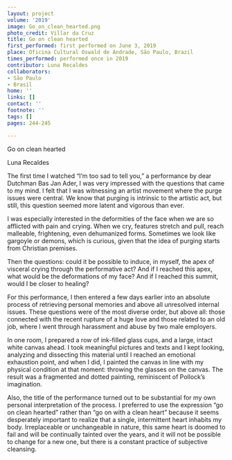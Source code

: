 ```yaml
---
layout: project
volume: '2019'
image: Go_on_clean_hearted.png
photo_credit: Villar da Cruz
title: Go on clean hearted
first_performed: first performed on June 3, 2019
place: Oficina Cultural Oswald de Andrade, São Paulo, Brazil
times_performed: performed once in 2019
contributor: Luna Recaldes
collaborators:
- São Paulo
- Brasil
home: ''
links: []
contact: ''
footnote: ''
tags: []
pages: 244-245

---
```


Go on clean hearted

Luna Recaldes

The first time I watched “I’m too sad to tell you,” a performance by dear Dutchman Bas Jan Ader, I was very impressed with the questions that came to my mind. I felt that I was witnessing an artist movement where the purge issues were central. We know that purging is intrinsic to the artistic act, but still, this question seemed more latent and vigorous than ever.

I was especially interested in the deformities of the face when we are so afflicted with pain and crying. When we cry, features stretch and pull, reach malleable, frightening, even dehumanized forms. Sometimes we look like gargoyle or demons, which is curious, given that the idea of purging starts from Christian premises.

Then the questions: could it be possible to induce, in myself, the apex of visceral crying through the performative act? And if I reached this apex, what would be the deformations of my face? And if I reached this summit, would I be closer to healing?

For this performance, I then entered a few days earlier into an absolute process of retrieving personal memories and above all unresolved internal issues. These questions were of the most diverse order, but above all: those connected with the recent rupture of a huge love and those related to an old job, where I went through harassment and abuse by two male employers.

In one room, I prepared a row of ink-filled glass cups, and a large, intact white canvas ahead. I took meaningful pictures and texts and I kept looking, analyzing and dissecting this material until I reached an emotional exhaustion point, and when I did, I painted the canvas in line with my physical condition at that moment: throwing the glasses on the canvas. The result was a fragmented and dotted painting, reminiscent of Pollock’s imagination.

Also, the title of the performance turned out to be substantial for my own personal interpretation of the process. I preferred to use the expression “go on clean hearted” rather than “go on with a clean heart” because it seems desperately important to realize that a single, intermittent heart inhabits my body. Irreplaceable or unchangeable in nature, this same heart is doomed to fail and will be continually tainted over the years, and it will not be possible to change for a new one, but there is a constant practice of subjective cleansing.
